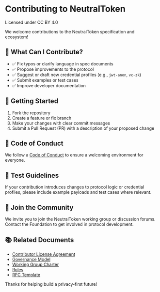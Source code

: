 # Contributing to NeutralToken
Licensed under CC BY 4.0


We welcome contributions to the NeutralToken specification and ecosystem!

## 📄 What Can I Contribute?

- ✅ Fix typos or clarify language in spec documents
- ✅ Propose improvements to the protocol
- ✅ Suggest or draft new credential profiles (e.g., `jwt-anon`, `vc-zk`)
- ✅ Submit examples or test cases
- ✅ Improve developer documentation

## 🚀 Getting Started

1. Fork the repository
2. Create a feature or fix branch
3. Make your changes with clear commit messages
4. Submit a Pull Request (PR) with a description of your proposed change

## 📢 Code of Conduct

We follow a [Code of Conduct](CODE_OF_CONDUCT.md) to ensure a welcoming environment for everyone.

## 🧪 Test Guidelines

If your contribution introduces changes to protocol logic or credential profiles, please include example payloads and test cases where relevant.

## 🤝 Join the Community

We invite you to join the NeutralToken working group or discussion forums. Contact the Foundation to get involved in protocol development.

## 📚 Related Documents
- [Contributor License Agreement](CONTRIBUTOR_LICENSE_AGREEMENT.md)
- [Governance Model](GOVERNANCE.md)
- [Working Group Charter](WORKING_GROUP_CHARTER.md)
- [Roles](ROLES.md)
- [RFC Template](../rfc/RFC_TEMPLATE.md)

Thanks for helping build a privacy-first future!

